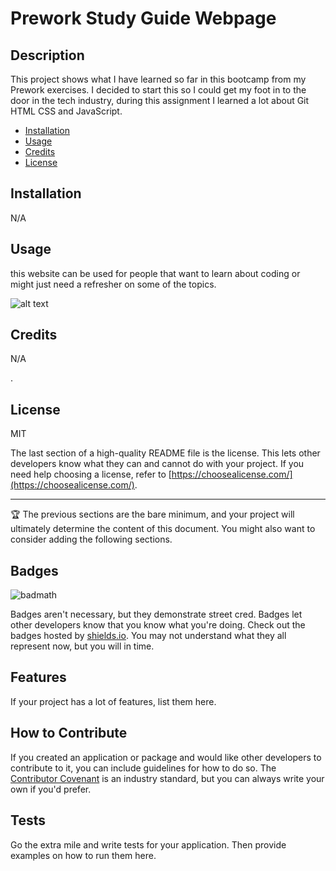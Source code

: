 # Prework Study Guide Webpage

## Description

This project shows what I have learned so far in this bootcamp from my Prework exercises. I decided to start this so I could get my foot in to the door in the tech industry, during this assignment I learned a lot about Git HTML CSS and JavaScript.



- [Installation](#installation)
- [Usage](#usage)
- [Credits](#credits)
- [License](#license)

## Installation

N/A


## Usage

this website can be used for people that want to learn about coding or might just need a refresher on some of the topics.



![alt text](assets/images/screenshot.png)

## Credits

N/A


.

## License
MIT

The last section of a high-quality README file is the license. This lets other developers know what they can and cannot do with your project. If you need help choosing a license, refer to [https://choosealicense.com/](https://choosealicense.com/).

---

🏆 The previous sections are the bare minimum, and your project will ultimately determine the content of this document. You might also want to consider adding the following sections.

## Badges

![badmath](https://img.shields.io/github/languages/top/nielsenjared/badmath)

Badges aren't necessary, but they demonstrate street cred. Badges let other developers know that you know what you're doing. Check out the badges hosted by [shields.io](https://shields.io/). You may not understand what they all represent now, but you will in time.

## Features

If your project has a lot of features, list them here.

## How to Contribute

If you created an application or package and would like other developers to contribute to it, you can include guidelines for how to do so. The [Contributor Covenant](https://www.contributor-covenant.org/) is an industry standard, but you can always write your own if you'd prefer.

## Tests

Go the extra mile and write tests for your application. Then provide examples on how to run them here.
